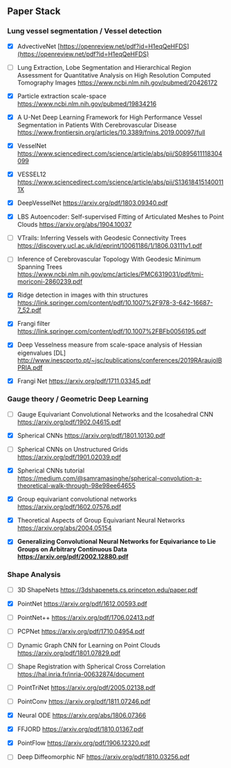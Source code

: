 ## Paper Stack

### Lung vessel segmentation / Vessel detection

- [x] AdvectiveNet   [https://openreview.net/pdf?id=H1eqQeHFDS](https://openreview.net/pdf?id=H1eqQeHFDS)
- [ ] Lung Extraction, Lobe Segmentation and Hierarchical Region Assessment for Quantitative Analysis on High Resolution Computed Tomography Images https://www.ncbi.nlm.nih.gov/pubmed/20426172
- [x] Particle extraction scale-space https://www.ncbi.nlm.nih.gov/pubmed/19834216
- [x] A U-Net Deep Learning Framework for High Performance Vessel Segmentation in Patients With Cerebrovascular Disease https://www.frontiersin.org/articles/10.3389/fnins.2019.00097/full
- [x] VesselNet https://www.sciencedirect.com/science/article/abs/pii/S0895611118304099
- [x] VESSEL12 https://www.sciencedirect.com/science/article/abs/pii/S136184151400111X
- [x] DeepVesselNet https://arxiv.org/pdf/1803.09340.pdf
- [x] LBS Autoencoder: Self-supervised Fitting of Articulated Meshes to Point Clouds https://arxiv.org/abs/1904.10037
- [ ] VTrails: Inferring Vessels with Geodesic Connectivity Trees https://discovery.ucl.ac.uk/id/eprint/10061186/1/1806.03111v1.pdf
- [ ] Inference of Cerebrovascular Topology With Geodesic Minimum Spanning Trees https://www.ncbi.nlm.nih.gov/pmc/articles/PMC6319031/pdf/tmi-moriconi-2860239.pdf
- [x] Ridge detection in images with thin structures https://link.springer.com/content/pdf/10.1007%2F978-3-642-16687-7_52.pdf
- [x] Frangi filter https://link.springer.com/content/pdf/10.1007%2FBFb0056195.pdf
- [x] Deep Vesselness measure from scale-space analysis of Hessian eigenvalues [DL] http://www.inescporto.pt/~jsc/publications/conferences/2019RAraujoIBPRIA.pdf
- [x] Frangi Net https://arxiv.org/pdf/1711.03345.pdf


### Gauge theory / Geometric Deep Learning
- [ ] Gauge Equivariant Convolutional Networks and the Icosahedral CNN https://arxiv.org/pdf/1902.04615.pdf
- [x] Spherical CNNs https://arxiv.org/pdf/1801.10130.pdf
- [ ] Spherical CNNs on Unstructured Grids https://arxiv.org/pdf/1901.02039.pdf
- [x] Spherical CNNs tutorial https://medium.com/@samramasinghe/spherical-convolution-a-theoretical-walk-through-98e98ee64655
- [x] Group equivariant convolutional networks https://arxiv.org/pdf/1602.07576.pdf
- [x] Theoretical Aspects of Group Equivariant Neural Networks https://arxiv.org/abs/2004.05154
- [x] **Generalizing Convolutional Neural Networks for Equivariance to Lie Groups on Arbitrary Continuous Data https://arxiv.org/pdf/2002.12880.pdf**



### Shape Analysis

- [ ] 3D ShapeNets https://3dshapenets.cs.princeton.edu/paper.pdf
- [x] PointNet https://arxiv.org/pdf/1612.00593.pdf
- [ ] PointNet++ https://arxiv.org/pdf/1706.02413.pdf
- [ ] PCPNet https://arxiv.org/pdf/1710.04954.pdf
- [ ] Dynamic Graph CNN for Learning on Point Clouds https://arxiv.org/pdf/1801.07829.pdf
- [ ] Shape Registration with Spherical Cross Correlation https://hal.inria.fr/inria-00632874/document
- [ ] PointTriNet https://arxiv.org/pdf/2005.02138.pdf
- [ ] PointConv https://arxiv.org/pdf/1811.07246.pdf
- [x] Neural ODE https://arxiv.org/abs/1806.07366
- [x] FFJORD https://arxiv.org/pdf/1810.01367.pdf
- [x] PointFlow https://arxiv.org/pdf/1906.12320.pdf
- [ ] Deep Diffeomorphic NF https://arxiv.org/pdf/1810.03256.pdf

